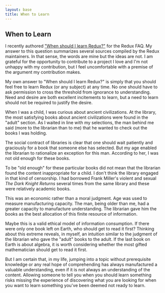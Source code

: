 ```yaml
---
layout: base
title: When to Learn
---
```


## When to Learn

I recently authored ["When should I learn Redux?"](http://redux.js.org/docs/faq/General.html#general-when-to-learn) for the Redux FAQ. My answer to this question summarizes several sources compiled by the Redux maintainers. In that sense, the words are mine but the ideas are not. I am grateful for the opportunity to contribute to a project I love and I'm not unhappy with my contribution, but I feel uncomfortable with a premise of the argument my contribution makes.

My own answer to "When should I learn Redux?" is simply that you should feel free to learn Redux (or any subject) at any time. No one should have to ask permission to cross the threshold from ignorance to understanding. Need and desire are both excellent incitements to learn, but a need to learn should not be required to justify the desire.

When I was a child, I was curious about ancient civilizations. At the library, the most satisfying books about ancient civilizations were found in the "adult" section. As I waited in line with my selections, the man behind me said (more to the librarian than to me) that he wanted to check out the books I was holding. 

The social contract of libraries is clear that one should wait patiently and graciously for a book that someone else has selected. But my age enabled the librarian to rationalize an exception for this man. According to her, I was not old enough for these books.

To be "old enough" for these particular books did not mean that the librarian found the content inappropriate for a child. I don't think the library engaged in that kind of censorship. I had borrowed Frank Miller's violent and sexual _The Dark Knight Returns_ several times from the same library and these were relatively academic books. 

This was an economic rather than a moral judgment. Age was used to measure manufacturing capacity. The man, being older than me, had a greater capacity to manufacture understanding. The librarian gave him the books as the best allocation of this finite resource of information. 

Maybe this is a valid ethical model of information consumption. If there were only one book left on Earth, who should get to read it first? Thinking about this extreme reveals, in myself, an intuition similar to the judgment of the librarian who gave the "adult" books to the adult. If the last book on Earth is about algebra, it is worth considering whether the most gifted mathematician should get to read it first. 

But I am certain that, in my life, jumping into a topic without prerequisite knowledge or any real hope of comprehending has always manufactured a valuable understanding, even if it is not always an understanding of the content. Allowing someone to tell you when you should learn something risks missing the experience of discovering what you are looking for when you want to learn something you've been deemed not ready to learn.